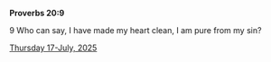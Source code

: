 **Proverbs 20:9**

9 Who can say, I have made my heart clean, I am pure from my sin?

[Thursday 17-July, 2025](https://getbible.life/kjv/Proverbs/20/9)
